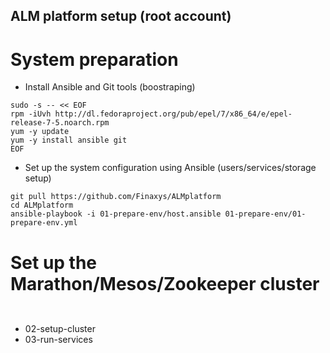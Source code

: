 ## ALM platform setup (root account)  
  
# System preparation  
- Install Ansible and Git tools (boostraping) 
```  
sudo -s -- << EOF  
rpm -iUvh http://dl.fedoraproject.org/pub/epel/7/x86_64/e/epel-release-7-5.noarch.rpm  
yum -y update  
yum -y install ansible git  
EOF
```  
- Set up the system configuration using Ansible (users/services/storage setup)
```  
git pull https://github.com/Finaxys/ALMplatform  
cd ALMplatform  
ansible-playbook -i 01-prepare-env/host.ansible 01-prepare-env/01-prepare-env.yml  
```  
# Set up the Marathon/Mesos/Zookeeper cluster  
```  
  
```  
  
- 02-setup-cluster  
- 03-run-services  
  

